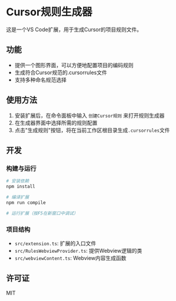 # Cursor规则生成器

这是一个VS Code扩展，用于生成Cursor的项目规则文件。

## 功能

- 提供一个图形界面，可以方便地配置项目的编码规则
- 生成符合Cursor规范的.cursorrules文件
- 支持多种命名规范选择

## 使用方法

1. 安装扩展后，在命令面板中输入 `创建Cursor规则` 来打开规则生成器
2. 在生成器界面中选择所需的规则配置
3. 点击"生成规则"按钮，将在当前工作区根目录生成`.cursorrules`文件

## 开发

### 构建与运行

```bash
# 安装依赖
npm install

# 编译扩展
npm run compile

# 运行扩展（按F5在新窗口中调试）
```

### 项目结构

- `src/extension.ts`: 扩展的入口文件
- `src/RulesWebviewProvider.ts`: 提供Webview逻辑的类
- `src/webviewContent.ts`: Webview内容生成函数

## 许可证

MIT 